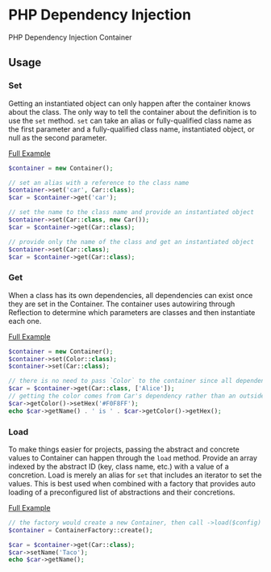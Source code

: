 # PHP Dependency Injection

PHP Dependency Injection Container

## Usage

### Set

Getting an instantiated object can only happen after the container knows about
the class. The only way to tell the container about the definition is to use the
`set` method. `set` can take an alias or fully-qualified class name as the first
parameter and a fully-qualified class name, instantiated object, or null as the
second parameter.

[Full Example](examples/container-set.php)

```php
$container = new Container();

// set an alias with a reference to the class name
$container->set('car', Car::class);
$car = $container->get('car');

// set the name to the class name and provide an instantiated object
$container->set(Car::class, new Car());
$car = $container->get(Car::class);

// provide only the name of the class and get an instantiated object
$container->set(Car::class);
$car = $container->get(Car::class);
```

### Get

When a class has its own dependencies, all dependencies can exist once they are
set in the Container. The container uses autowiring through Reflection to
determine which parameters are classes and then instantiate each one.

[Full Example](examples/get-autowiring.php)

```php
$container = new Container();
$container->set(Color::class);
$container->set(Car::class);

// there is no need to pass `Color` to the container since all dependencies load automatically
$car = $container->get(Car::class, ['Alice']);
// getting the color comes from Car's dependency rather than an outside influence
$car->getColor()->setHex('#F0F8FF');
echo $car->getName() . ' is ' . $car->getColor()->getHex();
```

### Load

To make things easier for projects, passing the abstract and concrete values to
Container can happen through the `load` method. Provide an array indexed by the
abstract ID (key, class name, etc.) with a value of a concretion. Load is merely
an alias for `set` that includes an iterator to set the values. This is best
used when combined with a factory that provides auto loading of a preconfigured
list of abstractions and their concretions.

[Full Example](examples/load-array.php)

```php
// the factory would create a new Container, then call ->load($config) with the appropriate values
$container = ContainerFactory::create();

$car = $container->get(Car::class);
$car->setName('Taco');
echo $car->getName();
```
